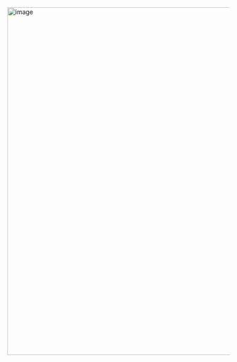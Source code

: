 <img width="1411" height="787" alt="image" src="https://github.com/user-attachments/assets/c86ec3e1-256f-496a-bbd7-14f36e74c59a" />
